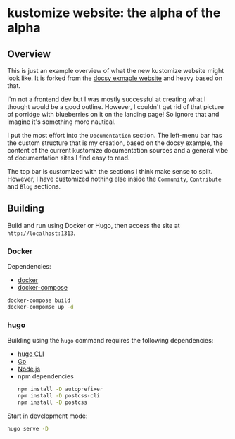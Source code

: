 # kustomize website: the alpha of the alpha

## Overview
This is just an example overview of what the new kustomize website might look like. It is forked from the [docsy exmaple website](https://example.docsy.dev/) and heavy based on that.

I'm not a frontend dev but I was mostly successful at creating what I thought would be a good outline. However, I couldn't get rid of that picture of porridge with blueberries on it on the landing page! So ignore that and imagine it's something more nautical.

I put the most effort into the `Documentation` section. The left-menu bar has the custom structure that is my creation, based on the docsy example, the content of the current kustomize documentation sources and a general vibe of documentation sites I find easy to read.

The top bar is customized with the sections I think make sense to split. However, I have customized nothing else inside the `Community`, `Contribute` and `Blog` sections.

## Building

Build and run using Docker or Hugo, then access the site at `http://localhost:1313`.

### Docker
Dependencies:
* [docker](https://docs.docker.com/engine/install/)
* [docker-compose](https://docs.docker.com/compose/install/)
```bash
docker-compose build
docker-compomse up -d
```

### hugo
Building using the `hugo` command requires the following dependencies:
* [hugo CLI](https://gohugo.io/getting-started/installing/)
* [Go](https://go.dev/learn/)
* [Node.js](https://nodejs.org/en/)
* npm dependencies
   ```bash
   npm install -D autoprefixer
   npm install -D postcss-cli
   npm install -D postcss
   ```
Start in development mode:
```bash
hugo serve -D
```

